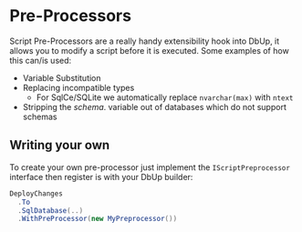 # Pre-Processors
Script Pre-Processors are a really handy extensibility hook into DbUp, it allows you to modify a script before it is executed. Some examples of how this can/is used:

* Variable Substitution
* Replacing incompatible types
  - For SqlCe/SQLite we automatically replace `nvarchar(max)` with `ntext`
* Stripping the $schema$. variable out of databases which do not support schemas

## Writing your own
To create your own pre-processor just implement the `IScriptPreprocessor` interface then register is with your DbUp builder:

``` csharp
DeployChanges
  .To
  .SqlDatabase(..)
  .WithPreProcessor(new MyPreprocessor())
```
